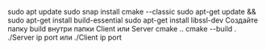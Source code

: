 sudo apt update
sudo snap install cmake --classic
sudo apt-get update && sudo apt-get install build-essential
sudo apt-get install libssl-dev
Создайте папку build внутри папки Client или Server
cmake ..
cmake --build .
./Server ip port 
или 
./Client ip port
